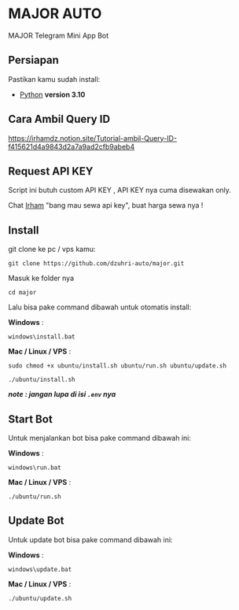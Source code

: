 # MAJOR AUTO

MAJOR Telegram Mini App Bot

## Persiapan

Pastikan kamu sudah install:

- [Python](https://www.python.org/downloads/release/python-31014/) **version 3.10**

## Cara Ambil Query ID

<https://irhamdz.notion.site/Tutorial-ambil-Query-ID-f415621d4a9843d2a7a9ad2cfb9abeb4>

## Request API KEY

Script ini butuh custom API KEY , API KEY nya cuma disewakan only.

Chat [Irham](https://t.me/irhamdz) "bang mau sewa api key", buat harga sewa nya !

## Install

git clone ke pc / vps kamu:

```shell
git clone https://github.com/dzuhri-auto/major.git
```

Masuk ke folder nya

```shell
cd major
```

Lalu bisa pake command dibawah untuk otomatis install:

**Windows** :

```shell
windows\install.bat
```

**Mac / Linux / VPS** :

```shell
sudo chmod +x ubuntu/install.sh ubuntu/run.sh ubuntu/update.sh
```

```shell
./ubuntu/install.sh
```

***note : jangan lupa di isi `.env` nya***

## Start Bot

Untuk menjalankan bot bisa pake command dibawah ini:

**Windows** :

```shell
windows\run.bat
```

**Mac / Linux / VPS** :

```shell
./ubuntu/run.sh
```

## Update Bot

Untuk update bot bisa pake command dibawah ini:

**Windows** :

```shell
windows\update.bat
```

**Mac / Linux / VPS** :

```shell
./ubuntu/update.sh
```
